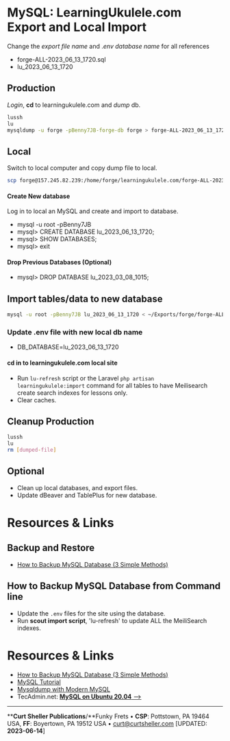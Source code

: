 # MySQL: LearningUkulele.com Export and Local Import

Change the *export file name* and .*env database name* for all references

- forge-ALL-2023_06_13_1720.sql
- lu_2023_06_13_1720

## Production

*Login*, **cd** to learningukulele.com and *dump* db.

```sh
lussh
lu
mysqldump -u forge -pBenny7JB-forge-db forge > forge-ALL-2023_06_13_1720.sql
```

## Local

   Switch to local computer and copy dump file to local.

```sh
scp forge@157.245.82.239:/home/forge/learningukulele.com/forge-ALL-2023_06_13_1720.sql ~/Exports/forge
```

#### Create New database

Log in to local an MySQL and create and import to database.
   - mysql -u root -pBenny7JB
   - mysql> CREATE DATABASE lu_2023_06_13_1720;
   - mysql> SHOW DATABASES;
   - mysql> exit

#### Drop Previous Databases (Optional)
- mysql> DROP DATABASE lu_2023_03_08_1015;

## Import tables/data to new database

```sh
mysql -u root -pBenny7JB lu_2023_06_13_1720 < ~/Exports/forge/forge-ALL-2023_06_13_1720.sql
```
### Update .env file with new local db name
- DB_DATABASE=lu_2023_06_13_1720

#### cd in to learningukulele.com local site

- Run `lu-refresh` script  or the Laravel `php artisan learningukulele:import` command for all tables to have Meilisearch create search indexes for lessons only.
- Clear caches.


## Cleanup Production

```bash
lussh
lu
rm [dumped-file]
```

## Optional

- Clean up local databases, and export files.
- Update dBeaver and TablePlus for new database.

# Resources & Links

## Backup and Restore

- [How to Backup MySQL Database (3 Simple Methods)](https://serverguy.com/servers/how-to-backup-mysql-database/)

## How to Backup MySQL Database from Command line

- Update the `.env` files for the site using the database.
- Run <strong>scout import script</strong>, 'lu-refresh' to update ALL the MeiliSearch indexes.

# Resources & Links

- [How to Backup MySQL Database (3 Simple Methods)](https://serverguy.com/servers/how-to-backup-mysql-database/)
- [MySQL Tutorial](https://www.mysqltutorial.org/mysql-show-databases/)
- [Mysqldump with Modern MySQL](https://serversforhackers.com/c/mysqldump-with-modern-mysql)
- TecAdmin.net: [**MySQL on Ubuntu 20.04** -->](https://tecadmin.net/install-mysql-ubuntu-20-04/)

----
****Curt Sheller Publications**/**Funky Frets • **CSP**: Pottstown, PA 19464 USA, **FF**: Boyertown, PA 19512 USA • [curt@curtsheller.com](mailto:curt@curtsheller.com) [UPDATED: **2023-06-14**]
